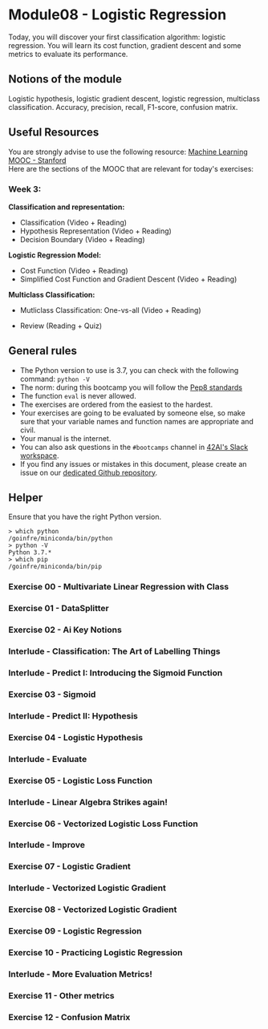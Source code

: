 # Module08 - Logistic Regression

Today, you will discover your first classification algorithm: logistic regression. You will learn its cost function, gradient descent and some metrics to evaluate its performance.

## Notions of the module

Logistic hypothesis, logistic gradient descent, logistic regression, multiclass classification. 
Accuracy, precision, recall, F1-score, confusion matrix.

## Useful Resources  
  
You are strongly advise to use the following resource:
[Machine Learning MOOC - Stanford](https://www.coursera.org/learn/machine-learning/home/week/3)  
Here are the sections of the MOOC that are relevant for today's exercises: 

### Week 3: 

**Classification and representation:**
* Classification (Video + Reading)
* Hypothesis Representation (Video + Reading)
* Decision Boundary (Video + Reading)

**Logistic Regression Model:**
* Cost Function (Video + Reading)
* Simplified Cost Function and Gradient Descent (Video + Reading)
 
**Multiclass Classification:**
* Mutliclass Classification: One-vs-all (Video + Reading)

* Review (Reading + Quiz)

## General rules

* The Python version to use is 3.7, you can check with the following command: `python -V`
* The norm: during this bootcamp you will follow the [Pep8 standards](https://www.python.org/dev/peps/pep-0008/)
* The function `eval` is never allowed.
* The exercises are ordered from the easiest to the hardest.
* Your exercises are going to be evaluated by someone else, so make sure that your variable names and function names are appropriate and civil. 
* Your manual is the internet.
* You can also ask questions in the `#bootcamps` channel in [42AI's Slack workspace](https://42-ai.slack.com).
* If you find any issues or mistakes in this document, please create an issue on our [dedicated Github repository](https://github.com/42-AI/bootcamp_machine-learning/issues).

## Helper

Ensure that you have the right Python version.

```
> which python
/goinfre/miniconda/bin/python
> python -V
Python 3.7.*
> which pip
/goinfre/miniconda/bin/pip
```

### Exercise 00 - Multivariate Linear Regression with Class

### Exercise 01 - DataSplitter

### Exercise 02 - Ai Key Notions

### Interlude -  Classification: The Art of Labelling Things

### Interlude - Predict I: Introducing the Sigmoid Function

### Exercise 03 - Sigmoid

### Interlude - Predict II: Hypothesis

### Exercise 04 - Logistic Hypothesis

### Interlude - Evaluate

### Exercise 05 - Logistic Loss Function

### Interlude - Linear Algebra Strikes again!

### Exercise 06 - Vectorized Logistic Loss Function

### Interlude - Improve

### Exercise 07 - Logistic Gradient

### Interlude - Vectorized Logistic Gradient 

### Exercise 08 - Vectorized Logistic Gradient

### Exercise 09 - Logistic Regression

### Exercise 10 - Practicing Logistic Regression

### Interlude - More Evaluation Metrics!

### Exercise 11 - Other metrics

### Exercise 12 - Confusion Matrix

